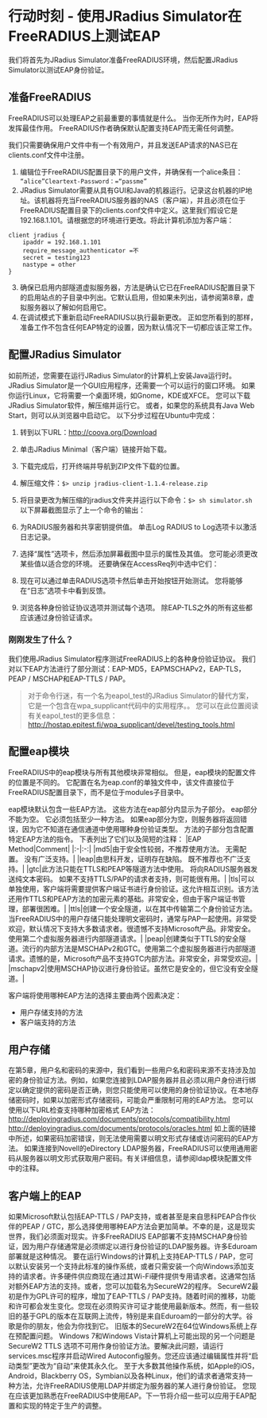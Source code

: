 # 行动时刻 - 使用JRadius Simulator在FreeRADIUS上测试EAP
我们将首先为JRadius Simulator准备FreeRADIUS环境，然后配置JRadius Simulator以测试EAP身份验证。
## 准备FreeRADIUS
FreeRADIUS可以处理EAP之前最重要的事情就是什么。 当你无所作为时，EAP将发挥最佳作用。 FreeRADIUS作者确保默认配置支持EAP而无需任何调整。

我们只需要确保用户文件中有一个有效用户，并且发送EAP请求的NAS已在clients.conf文件中注册。
1. 编辑位于FreeRADIUS配置目录下的用户文件，并确保有一个alice条目：
`“alice”Cleartext-Password：=“passme”`
2. JRadius Simulator需要从具有GUI和Java的机器运行。记录这台机器的IP地址。该机器将充当FreeRADIUS服务器的NAS（客户端），并且必须在位于FreeRADIUS配置目录下的clients.conf文件中定义。这里我们假设它是192.168.1.101。请根据您的环境进行更改。将此计算机添加为客户端：
```
client jradius {
	ipaddr = 192.168.1.101
	require_message_authenticator =不
	secret = testing123
	nastype = other
}
```
3. 确保已启用内部隧道虚拟服务器，方法是确认它已在FreeRADIUS配置目录下的启用站点的子目录中列出。它默认启用，但如果未列出，请参阅第8章，虚拟服务器以了解如何启用它。
4. 在调试模式下重新启动FreeRADIUS以执行最新更改。
正如您所看到的那样，准备工作不包含任何EAP特定的设置，因为默认情况下一切都应该正常工作。

## 配置JRadius Simulator
如前所述，您需要在运行JRadius Simulator的计算机上安装Java运行时。 JRadius Simulator是一个GUI应用程序，还需要一个可以运行的窗口环境。 如果你运行Linux，它将需要一个桌面环境，如Gnome，KDE或XFCE。 您可以下载JRadius Simulator软件，解压缩并运行它。
或者，如果您的系统具有Java Web Start，则可以从浏览器中启动它。 以下分步过程在Ubuntu中完成：
1. 转到以下URL：http://coova.org/Download
2. 单击JRadius Minimal（客户端）链接开始下载。
3. 下载完成后，打开终端并导航到ZIP文件下载的位置。
4. 解压缩文件：`$> unzip jradius-client-1.1.4-release.zip`
5. 将目录更改为解压缩的jradius文件夹并运行以下命令：`$> sh simulator.sh`
以下屏幕截图显示了上一个命令的输出：

6. 为RADIUS服务器和共享密钥提供值。 单击Log RADIUS to Log选项卡以激活日志记录。
7. 选择“属性”选项卡，然后添加屏幕截图中显示的属性及其值。 您可能必须更改某些值以适合您的环境。 还要确保在AccessReq列中选中它们：
8. 现在可以通过单击RADIUS选项卡然后单击开始按钮开始测试。 您将能够在“日志”选项卡中看到反馈。
9. 浏览各种身份验证协议选项并测试每个选项。
除EAP-TLS之外的所有这些都应该通过身份验证请求。

### 刚刚发生了什么？
我们使用JRadius Simulator程序测试FreeRADIUS上的各种身份验证协议。 我们对以下EAP方法进行了部分测试：EAP-MD5，EAPMSCHAPv2，EAP-TLS，PEAP / MSCHAP和EAP-TTLS / PAP。
> 对于命令行迷，有一个名为eapol_test的JRadius Simulator的替代方案，它是一个包含在wpa_supplicant代码中的实用程序。。 您可以在此位置阅读有关eapol_test的更多信息：
http://hostap.epitest.fi/wpa_supplicant/devel/testing_tools.html

## 配置eap模块
FreeRADIUS中的eap模块与所有其他模块非常相似。 但是，eap模块的配置文件的位置是不同的。 它配置在名为eap.conf的单独文件中，该文件直接位于FreeRADIUS配置目录下，而不是位于modules子目录中。

eap模块默认包含一些EAP方法。 这些方法在eap部分内显示为子部分。 eap部分不能为空。 它必须包括至少一种方法。 如果eap部分为空，则服务器将返回错误，因为它不知道在通信通道中使用哪种身份验证类型。 方法的子部分包含配置特定EAP方法的指令。 下表列出了它们以及简短的注释：
|EAP Method|Comment|
|:-|:-:|
|md5|由于安全性较弱，不推荐使用方法。 无需配置。 没有广泛支持。|
|leap|由思科开发，证明存在缺陷。 既不推荐也不广泛支持。|
|gtc|此方法只能在TTLS和PEAP等隧道方法中使用。 将向RADIUS服务器发送纯文本密码。 如果不支持TTLS/PAP的请求者支持，则可能很有用。|
|tls|可以单独使用，客户端将需要提供客户端证书进行身份验证。这允许相互识别。该方法还用作TTLS和PEAP方法的加密元素的基础。非常安全，但由于客户端证书管理，部署很困难。|
|ttls|创建一个安全隧道，以在其中传输第二个身份验证方法。当FreeRADIUS中的用户存储只能处理明文密码时，通常与PAP一起使用。非常受欢迎，默认情况下支持大多数请求者。很遗憾不支持Microsoft产品。非常安全。使用第二个虚拟服务器进行内部隧道请求。|
|peap|创建类似于TTLS的安全隧道。流行的内部方法是MSCHAPv2和GTC。使用第二个虚拟服务器进行内部隧道请求。遗憾的是，Microsoft产品不支持GTC内部方法。非常安全，非常受欢迎。|
|mschapv2|使用MSCHAP协议进行身份验证。虽然它是安全的，但它没有安全隧道。|

客户端将使用哪种EAP方法的选择主要由两个因素决定：
+ 用户存储支持的方法
+ 客户端支持的方法

## 用户存储
在第5章，用户名和密码的来源中，我们看到一些用户名和密码来源不支持涉及加密的身份验证方法。例如，如果您连接到LDAP服务器并且必须以用户身份进行绑定以确定提供的密码是否正确，则您只能使用可以使用的身份验证协议。在本地存储密码时，如果以加密形式存储密码，可能会严重限制可用的EAP方法。
您可以使用以下URL检查支持哪种加密格式
EAP方法：
http://deployingradius.com/documents/protocols/compatibility.html
http://deployingradius.com/documents/protocols/oracles.html
如上面的链接中所述，如果密码加密错误，则无法使用需要以明文形式存储或访问密码的EAP方法。
如果连接到Novell的eDirectory LDAP服务器，FreeRADIUS可以使用通用密码从服务器以明文形式获取用户密码。有关详细信息，请参阅ldap模块配置文件中的注释。

## 客户端上的EAP
如果Microsoft默认包括EAP-TTLS / PAP支持，或者甚至是来自思科PEAP合作伙伴的PEAP / GTC，那么选择使用哪种EAP方法会更加简单。不幸的是，这是现实世界，我们必须面对现实。许多FreeRADIUS EAP部署不支持MSCHAP身份验证，因为用户存储通常是必须绑定以进行身份​​验证的LDAP服务器。许多Eduroam部署就是这种情况。
要在运行Windows的计算机上支持EAP-TTLS / PAP，您可以默认安装另一个支持此标准的操作系统，或者只需安装一个向Windows添加支持的请求者。许多硬件供应商现在通过其Wi-Fi硬件提供专用请求者。这通常包括对额外EAP方法的支持。或者，您可以加载名为SecureW2的程序。 SecureW2最初是作为GPL许可的程序，增加了EAP-TTLS / PAP支持。随着时间的推移，功能和许可都会发生变化。您现在必须购买许可证才能使用最新版本。然而，有一些较旧的基于GPL的版本在互联网上流传，特别是来自Eduroam的一部分的大学。谷歌是你的朋友，他会为你找到它。
旧版本的SecureW2在64位Windows系统上存在预配置问题。 Windows 7和Windows Vista计算机上可能出现的另一个问题是SecureW2 TTLS 选项不可用作身份验证方法。要解决此问题，请运行services.msc程序并启动Wired Autoconfig服务。您还应该通过编辑属性并将“启动类型”更改为“自动”来使其永久化。
至于大多数其他操作系统，如Apple的iOS，Android，Blackberry OS，Symbian以及各种Linux，他们的请求者通常支持一种方法，允许FreeRADIUS使用LDAP并绑定为服务器的某人进行身份验证。
您现在应该更加熟悉在FreeRADIUS中使用EAP。下一节将介绍一些可以应用于EAP配置和实现的特定于生产的调整。

















